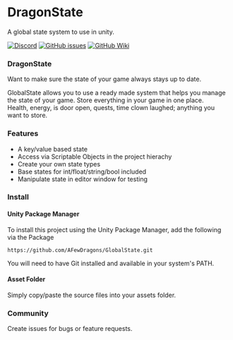 # DragonState
A global state system to use in unity.

[![Discord](https://img.shields.io/discord/686737735356252191.svg)](https://discord.gg/M7Gv6ER)
[![GitHub issues](https://img.shields.io/github/issues/AFewDragons/GlobalState.svg)](https://github.com/AFewDragons/GlobalState/issues)
[![GitHub Wiki](https://img.shields.io/badge/wiki-available-brightgreen.svg)](https://github.com/AFewDragons/GlobalState/wiki)

### DragonState

Want to make sure the state of your game always stays up to date.

GlobalState allows you to use a ready made system that helps you manage the state of your game. Store everything in your game in one place.  
Health, energy, is door open, quests, time clown laughed; anything you want to store.

### Features
* A key/value based state
* Access via Scriptable Objects in the project hierachy
* Create your own state types
* Base states for int/float/string/bool included
* Manipulate state in editor window for testing

### Install

#### Unity Package Manager

To install this project using the Unity Package Manager,
add the following via the Package 

```
https://github.com/AFewDragons/GlobalState.git
```

You will need to have Git installed and available in your system's PATH.

#### Asset Folder

Simply copy/paste the source files into your assets folder.

### Community

Create issues for bugs or feature requests.